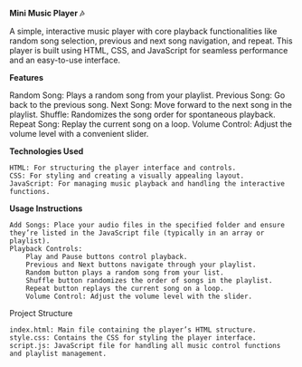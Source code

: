 **Mini Music Player 🎶**

A simple, interactive music player with core playback functionalities like random song selection, previous and next song navigation, and repeat. This player is built using HTML, CSS, and JavaScript for seamless performance and an easy-to-use interface.

**Features**

  Random Song: Plays a random song from your playlist.
  Previous Song: Go back to the previous song.
  Next Song: Move forward to the next song in the playlist.
  Shuffle: Randomizes the song order for spontaneous playback.
  Repeat Song: Replay the current song on a loop.
  Volume Control: Adjust the volume level with a convenient slider.

**Technologies Used**

    HTML: For structuring the player interface and controls.
    CSS: For styling and creating a visually appealing layout.
    JavaScript: For managing music playback and handling the interactive functions.


**Usage Instructions**

    Add Songs: Place your audio files in the specified folder and ensure they’re listed in the JavaScript file (typically in an array or playlist).
    Playback Controls:
        Play and Pause buttons control playback.
        Previous and Next buttons navigate through your playlist.
        Random button plays a random song from your list.
        Shuffle button randomizes the order of songs in the playlist.
        Repeat button replays the current song on a loop.
        Volume Control: Adjust the volume level with the slider.

Project Structure

    index.html: Main file containing the player’s HTML structure.
    style.css: Contains the CSS for styling the player interface.
    script.js: JavaScript file for handling all music control functions and playlist management.
